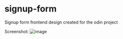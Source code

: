 # signup-form

Signup form frontend design created for the odin project

Screenshot:
![image](https://github.com/meowyboii/signup-form/assets/142138685/5874d370-8c48-478f-ade9-f671fdaaa237)
